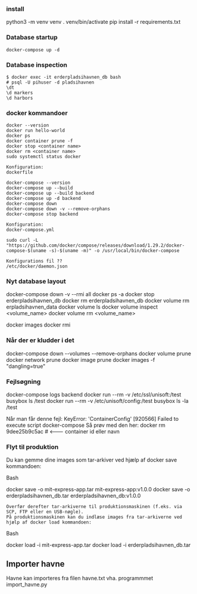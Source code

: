 

### install

python3 -m venv venv
. venv/bin/activate
pip install -r requirements.txt

### Database startup
```
docker-compose up -d
```

### Database inspection
```
$ docker exec -it erderpladsihavnen_db bash
# psql -U pihuser -d pladsihavnen
\dt
\d markers
\d harbors
```
### docker kommandoer
```
docker --version
docker run hello-world
docker ps
docker container prune -f
docker stop <container name>
docker rm <container name>
sudo systemctl status docker

Konfiguration:
dockerfile

docker-compose --version
docker-compose up --build
docker-compose up --build backend
docker-compose up -d backend
docker-compose down
docker-compose down -v --remove-orphans
docker-compose stop backend

Konfiguration:
docker-compose.yml

sudo curl -L "https://github.com/docker/compose/releases/download/1.29.2/docker-compose-$(uname -s)-$(uname -m)" -o /usr/local/bin/docker-compose

Konfigurations fil ??
/etc/docker/daemon.json

```

### Nyt database layout
docker-compose down -v --rmi all
docker ps -a
docker stop erderpladsihavnen_db
docker rm erderpladsihavnen_db
docker volume rm erpladsihavnen_data
docker volume ls
docker volume inspect <volume_name>
docker volume rm <volume_name>

docker images
docker rmi <image id>

### Når der er kludder i det
docker-compose down --volumes --remove-orphans
docker volume prune
docker network prune
docker image prune
docker images -f "dangling=true"

### Fejlsøgning
docker-compose logs backend
docker run --rm -v /etc/ssl/unisoft:/test busybox ls /test
docker run --rm -v /etc/unisoft/config:/test busybox ls -la /test

Når man får denne fejl:
  KeyError: 'ContainerConfig'
  [920566] Failed to execute script docker-compose
Så prøv med den her:
  docker rm 9dee25b9c5ac   # <--- container id eller navn


### Flyt til produktion
Du kan gemme dine images som tar-arkiver ved hjælp af docker save kommandoen:

Bash

docker save -o mit-express-app.tar mit-express-app:v1.0.0
docker save -o erderpladsihavnen_db.tar erderpladsihavnen_db:v1.0.0

    Overfør derefter tar-arkiverne til produktionsmaskinen (f.eks. via SCP, FTP eller en USB-nøgle).
    På produktionsmaskinen kan du indlæse images fra tar-arkiverne ved hjælp af docker load kommandoen:

Bash

docker load -i mit-express-app.tar
docker load -i erderpladsihavnen_db.tar


## Importer havne
Havne kan importeres fra filen havne.txt vha. programmmet import_havne.py